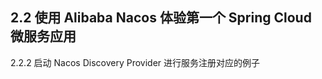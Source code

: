 ## 2.2  使用 Alibaba Nacos 体验第一个 Spring Cloud 微服务应用

2.2.2 启动 Nacos Discovery Provider 进行服务注册对应的例子      